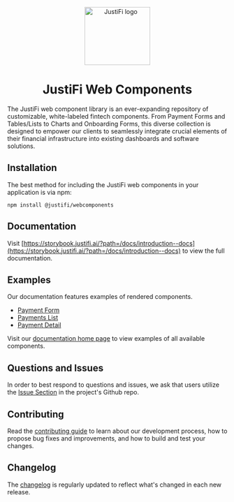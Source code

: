 
<p align="center">
  <a href="https://justifi.tech/" rel="noopener" target="_blank"><img width="150" height="133" src="https://justifi.tech/wp-content/uploads/2022/07/Light-BG-1.svg" alt="JustiFi logo"></a>
</p>

<h1 align="center">JustiFi Web Components</h1>

The JustiFi web component library is an ever-expanding repository of customizable, white-labeled fintech components. From Payment Forms and Tables/Lists to Charts and Onboarding Forms, this diverse collection is designed to empower our clients to seamlessly integrate crucial elements of their financial infrastructure into existing dashboards and software solutions.


## Installation

The best method for including the JustiFi web components in your application is via npm:

`npm install @justifi/webcomponents`


## Documentation

Visit [https://storybook.justifi.ai/?path=/docs/introduction--docs](https://storybook.justifi.ai/?path=/docs/introduction--docs) to view the full documentation.


## Examples

Our documentation features examples of rendered components. 

- [Payment Form](https://storybook.justifi.ai/?path=/story/components-paymentform--basic)
- [Payments List](https://storybook.justifi.ai/?path=/docs/components-paymentslist--docs)
- [Payment Detail](https://storybook.justifi.ai/?path=/docs/components-paymentdetails--docs)

Visit our [documentation home page](https://storybook.justifi.ai/?path=/docs/introduction--docs) to view examples of all available components.


## Questions and Issues

In order to best respond to questions and issues, we ask that users utilize the [Issue Section](https://github.com/justifi-tech/web-component-library/issues/new/choose) in the project's Github repo. 


## Contributing

Read the [contributing guide](https://github.com/justifi-tech/web-component-library/blob/main/CONTRIBUTING.md) to learn about our development process, how to propose bug fixes and improvements, and how to build and test your changes.


## Changelog

The [changelog](https://github.com/justifi-tech/web-component-library/blob/main/packages/webcomponents/CHANGELOG.md) is regularly updated to reflect what's changed in each new release.
